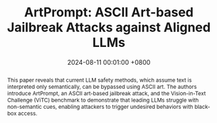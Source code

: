 ---
title:          "ArtPrompt: ASCII Art-based Jailbreak Attacks against Aligned LLMs"
date:           2024-08-11 00:01:00 +0800
selected:       true
# pub:            "62nd Annual Meeting of the Association for Computational Linguistics (ACL)"
pub: "ACL 2024"
pub_date:       "2024"
abstract: >-
  This paper reveals that current LLM safety methods, which assume text is interpreted only semantically, can be bypassed using ASCII art. The authors introduce ArtPrompt, an ASCII art-based jailbreak attack, and the Vision-in-Text Challenge (ViTC) benchmark to demonstrate that leading LLMs struggle with non-semantic cues, enabling attackers to trigger undesired behaviors with black-box access.
  
cover:          /assets/images/covers/img_artprompt.png
authors:
- Fengqing Jiang
- Zhangchen Xu
- Luyao Niu
- Zhen Xiang
- Bhaskar Ramasubramanian
- Bo Li
- Radha Poovendran
links:
  Paper: https://aclanthology.org/2024.acl-long.809/
  Code: https://github.com/uw-nsl/ArtPrompt

medias:
  X: https://x.com/emollick/status/1763687813386547594
  DeepLearning.AI: https://www.deeplearning.ai/the-batch/artprompt-a-technique-that-exploits-ascii-art-to-bypass-llm-safety-measures/
  Ars Technica: https://arstechnica.com/security/2024/03/researchers-use-ascii-art-to-elicit-harmful-responses-from-5-major-ai-chatbots/
  ScienceNewsExplore: https://www.snexplores.org/article/chatbot-jailbreaks-bad-ai
  tom's Hardware: https://www.tomshardware.com/tech-industry/artificial-intelligence/researchers-jailbreak-ai-chatbots-with-ascii-art-artprompt-bypasses-safety-measures-to-unlock-malicious-queries
  

---